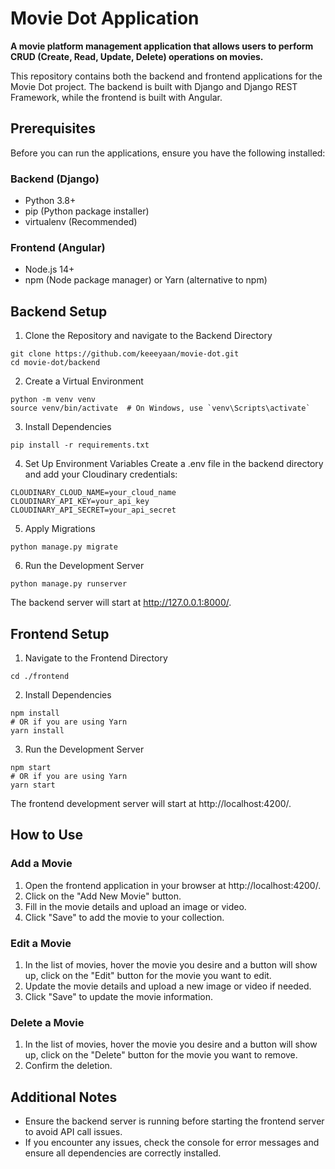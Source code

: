# Movie Dot Application

**A movie platform management application that allows users to perform
CRUD (Create, Read, Update, Delete) operations on movies.**

This repository contains both the backend and frontend applications for the Movie Dot project. The backend is built with Django and Django REST Framework, while the frontend is built with Angular.

## Prerequisites
Before you can run the applications, ensure you have the following installed:

### Backend (Django)
- Python 3.8+
- pip (Python package installer)
- virtualenv (Recommended)

### Frontend (Angular)
- Node.js 14+
- npm (Node package manager) or Yarn (alternative to npm)

## Backend Setup

1. Clone the Repository and navigate to the Backend Directory
```
git clone https://github.com/keeeyaan/movie-dot.git
cd movie-dot/backend
```

2. Create a Virtual Environment
```
python -m venv venv
source venv/bin/activate  # On Windows, use `venv\Scripts\activate`
```

3. Install Dependencies
```
pip install -r requirements.txt
```

4. Set Up Environment Variables
Create a .env file in the backend directory and add your Cloudinary credentials:
```
CLOUDINARY_CLOUD_NAME=your_cloud_name
CLOUDINARY_API_KEY=your_api_key
CLOUDINARY_API_SECRET=your_api_secret
```

5. Apply Migrations
```
python manage.py migrate
```

6. Run the Development Server
```
python manage.py runserver
```

The backend server will start at http://127.0.0.1:8000/.

## Frontend Setup
1. Navigate to the Frontend Directory
```
cd ./frontend
```
2. Install Dependencies
```
npm install
# OR if you are using Yarn
yarn install
```
3. Run the Development Server
```
npm start
# OR if you are using Yarn
yarn start
```
The frontend development server will start at http://localhost:4200/.

## How to Use
### Add a Movie
1. Open the frontend application in your browser at http://localhost:4200/.
2. Click on the "Add New Movie" button.
3. Fill in the movie details and upload an image or video.
4. Click "Save" to add the movie to your collection.

### Edit a Movie
1. In the list of movies, hover the movie you desire and a button will show up, click on the "Edit" button for the movie you want to edit.
2. Update the movie details and upload a new image or video if needed.
3. Click "Save" to update the movie information.

### Delete a Movie
1. In the list of movies, hover the movie you desire and a button will show up, click on the "Delete" button for the movie you want to remove.
2. Confirm the deletion.

## Additional Notes
- Ensure the backend server is running before starting the frontend server to avoid API call issues.
- If you encounter any issues, check the console for error messages and ensure all dependencies are correctly installed.
